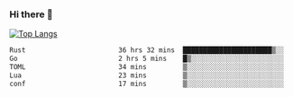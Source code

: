 ### Hi there 👋

<!--
**3Xpl0it3r/3Xpl0it3r** is a ✨ _special_ ✨ repository because its `README.md` (this file) appears on your GitHub profile.

Here are some ideas to get you started:

- 🔭 I’m currently working on ...
- 🌱 I’m currently learning ...
- 👯 I’m looking to collaborate on ...
- 🤔 I’m looking for help with ...
- 💬 Ask me about ...
- 📫 How to reach me: ...
- 😄 Pronouns: ...
- ⚡ Fun fact: ...
-->


[![Top Langs](https://github-readme-stats.vercel.app/api/top-langs/?username=3Xpl0it3r&layout=compact)](https://github.com/3Xpl0it3r/3Xpl0it3r)

<!--START_SECTION:waka-->

```txt
Rust                       36 hrs 32 mins  ██████████████████████▒░░   89.83 %
Go                         2 hrs 5 mins    █▒░░░░░░░░░░░░░░░░░░░░░░░   05.16 %
TOML                       34 mins         ▒░░░░░░░░░░░░░░░░░░░░░░░░   01.43 %
Lua                        23 mins         ▒░░░░░░░░░░░░░░░░░░░░░░░░   00.94 %
conf                       17 mins         ▒░░░░░░░░░░░░░░░░░░░░░░░░   00.71 %
```

<!--END_SECTION:waka-->
